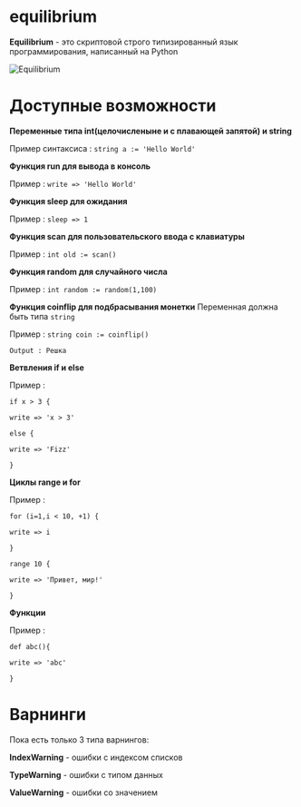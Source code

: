 # equilibrium

**Equilibrium** - это скриптовой строго типизированный язык программирования, написанный на Python


![Equilibrium](https://sun9-76.userapi.com/58uslEXwTUlFP1BN7bzqR4QomO7rrRzvjKDPyg/Z9PPkEbGMlA.jpg "Equilibrium :)")

# Доступные возможности

**Переменные типа int(целочисленыне и с плавающей запятой) и string**

Пример синтаксиса : `string a := 'Hello World'`

**Функция run для вывода в консоль**

Пример : `write => 'Hello World'`

**Функция sleep для ожидания**

Пример : `sleep => 1`

**Функция scan для пользовательского ввода с клавиатуры**

Пример : `int old := scan()`

**Функция random для случайного числа**

Пример : `int random := random(1,100)`

**Функция coinflip для подбрасывания монетки**
Переменная должна быть типа `string`

Пример : `string сoin := coinflip()`

`Output : Решка`

**Ветвления if и else**

Пример : 

`if x > 3 {`

  `write => 'x > 3'`
  
`else {`

  `write => 'Fizz'`
  
`}`

**Циклы range и for**

Пример :

`for (i=1,i < 10, +1) {`

`write => i`

`}`


`range 10 {`

`write => 'Привет, мир!'`

`}`

**Функции**

Пример :

`def abc(){`

`write => 'abc'`

`}`


# Варнинги

Пока есть только 3 типа варнингов:

**IndexWarning** - ошибки с индексом списков

**TypeWarning** - ошибки с типом данных 

**ValueWarning** - ошибки со значением






                   
